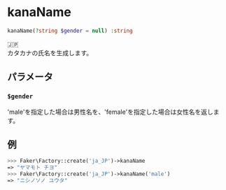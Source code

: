 # kanaName
```php
kanaName(?string $gender = null) :string
```
:jp:  
カタカナの氏名を生成します。

## パラメータ
### `$gender`
'male'を指定した場合は男性名を、'female'を指定した場合は女性名を返します。

## 例
```php
>>> Faker\Factory::create('ja_JP')->kanaName
=> "ヤマモト チヨ"
>>> Faker\Factory::create('ja_JP')->kanaName('male')
=> "ニシノソノ ユウタ"
```
